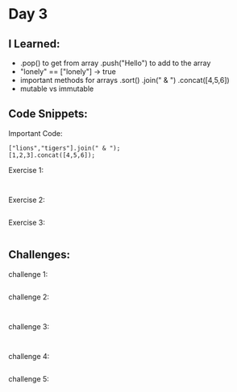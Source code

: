 # Day 3


## I Learned: 

- .pop() to get from array .push("Hello") to add to the array
- "lonely" == ["lonely"] -> true
- important methods for arrays .sort() .join(" & ") .concat([4,5,6])
- mutable vs immutable
  

## Code Snippets:

Important Code: 
```JS
["lions","tigers"].join(" & ");
[1,2,3].concat([4,5,6]);

```

Exercise 1: 

```JS


```

Exercise 2: 

```JS

```

Exercise 3: 

```JS

```

## Challenges: 

challenge 1: 

```JS

```



challenge 2: 

```JS


```


challenge 3: 

```JS


```


challenge 4: 

```JS

```

challenge 5: 

```JS

```
